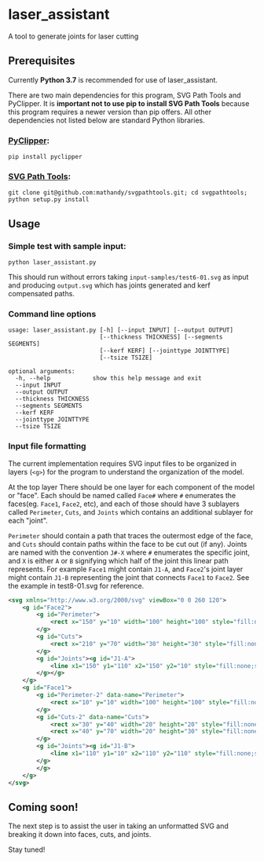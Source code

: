 # laser_assistant
A tool to generate joints for laser cutting

## Prerequisites
Currently **Python 3.7** is recommended for use of laser_assistant.

There are two main dependencies for this program, SVG Path Tools and PyClipper. It is **important not to use pip to install SVG Path Tools** because this program requires a newer version than pip offers. All other dependencies not listed below are standard Python libraries.

### [PyClipper](https://github.com/fonttools/pyclipper): 

```
pip install pyclipper
```

### [SVG Path Tools](https://github.com/mathandy/svgpathtools): 

```
git clone git@github.com:mathandy/svgpathtools.git; cd svgpathtools; python setup.py install
```


## Usage

### Simple test with sample input: 

```
python laser_assistant.py
```

This should run without errors taking `input-samples/test6-01.svg` as input and producing `output.svg` which has joints generated and kerf compensated paths.

### Command line options

```
usage: laser_assistant.py [-h] [--input INPUT] [--output OUTPUT]
                          [--thickness THICKNESS] [--segments SEGMENTS]
                          [--kerf KERF] [--jointtype JOINTTYPE]
                          [--tsize TSIZE]

optional arguments:
  -h, --help            show this help message and exit
  --input INPUT
  --output OUTPUT
  --thickness THICKNESS
  --segments SEGMENTS
  --kerf KERF
  --jointtype JOINTTYPE
  --tsize TSIZE
```
### Input file formatting

The current implementation requires SVG input files to be organized in layers (`<g>`) for the program to understand the organization of the model.

At the top layer There should be one layer for each component of the model or "face". Each should be named called `Face#` where `#` enumerates the faces(eg. `Face1`, `Face2`, etc), and each of those should have 3 sublayers called `Perimeter`, `Cuts`, and `Joints` which contains an additional sublayer for each "joint". 

`Perimeter` should contain a path that traces the outermost edge of the face, and `Cuts` should contain paths within the face to be cut out (if any). Joints are named with the convention `J#-X` where `#` enumerates the specific joint, and `X` is either `A` or `B` signifying which half of the joint this linear path represents. For example `Face1` might contain `J1-A`, and `Face2`'s joint layer might contain `J1-B` representing the joint that connects `Face1` to `Face2`. See the example in test8-01.svg for reference.

```xml
<svg xmlns="http://www.w3.org/2000/svg" viewBox="0 0 260 120">
    <g id="Face2">
        <g id="Perimeter">
            <rect x="150" y="10" width="100" height="100" style="fill:none;stroke:#2e3192;stroke-miterlimit:10;stroke-width:0.25px"/>
        </g>
        <g id="Cuts">
            <rect x="210" y="70" width="30" height="30" style="fill:none;stroke:#231f20;stroke-miterlimit:10;stroke-width:0.25px"/>
        </g>
        <g id="Joints"><g id="J1-A">
            <line x1="150" y1="110" x2="150" y2="10" style="fill:none;stroke:#00a651;stroke-miterlimit:10;stroke-width:0.25px"/>
        </g></g>
    </g>
    <g id="Face1">
        <g id="Perimeter-2" data-name="Perimeter">
            <rect x="10" y="10" width="100" height="100" style="fill:none;stroke:#2e3192;stroke-miterlimit:10;stroke-width:0.25px"/>
        </g>
        <g id="Cuts-2" data-name="Cuts">
            <rect x="30" y="40" width="20" height="20" style="fill:none;stroke:#231f20;stroke-miterlimit:10;stroke-width:0.25px"/>
            <rect x="40" y="70" width="20" height="30" style="fill:none;stroke:#231f20;stroke-miterlimit:10;stroke-width:0.25px"/>
        </g>
        <g id="Joints"><g id="J1-B">
            <line x1="110" y1="10" x2="110" y2="110" style="fill:none;stroke:#00a651;stroke-miterlimit:10;stroke-width:0.25px"/>
        </g>
        </g>
    </g>
</svg>
```



## Coming soon!
The next step is to assist the user in taking an unformatted SVG and breaking it down into faces, cuts, and joints. 

Stay tuned!